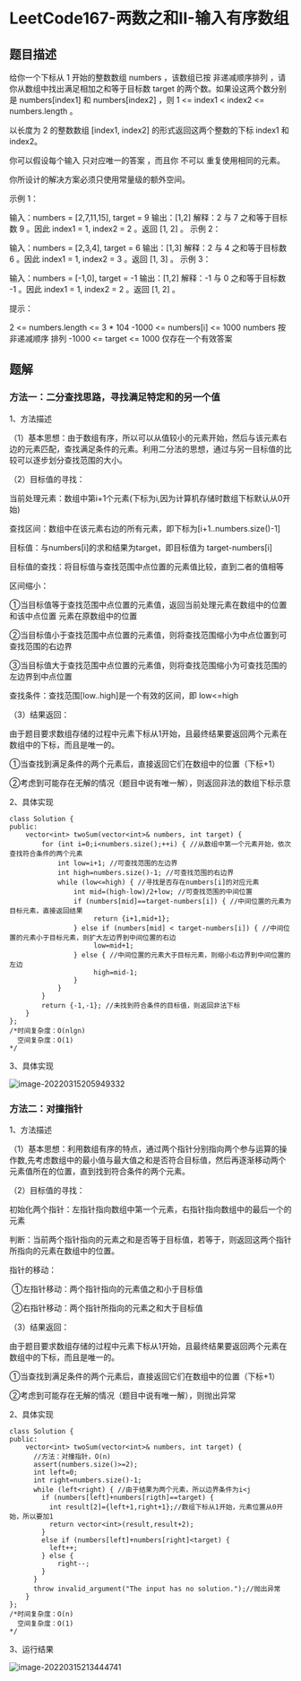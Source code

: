 # LeetCode167-两数之和II-输入有序数组

## 题目描述

给你一个下标从 1 开始的整数数组 numbers ，该数组已按 非递减顺序排列  ，请你从数组中找出满足相加之和等于目标数 target 的两个数。如果设这两个数分别是 numbers[index1] 和 numbers[index2] ，则 1 <= index1 < index2 <= numbers.length 。

以长度为 2 的整数数组 [index1, index2] 的形式返回这两个整数的下标 index1 和 index2。

你可以假设每个输入 只对应唯一的答案 ，而且你 不可以 重复使用相同的元素。

你所设计的解决方案必须只使用常量级的额外空间。


示例 1：

输入：numbers = [2,7,11,15], target = 9
输出：[1,2]
解释：2 与 7 之和等于目标数 9 。因此 index1 = 1, index2 = 2 。返回 [1, 2] 。
示例 2：

输入：numbers = [2,3,4], target = 6
输出：[1,3]
解释：2 与 4 之和等于目标数 6 。因此 index1 = 1, index2 = 3 。返回 [1, 3] 。
示例 3：

输入：numbers = [-1,0], target = -1
输出：[1,2]
解释：-1 与 0 之和等于目标数 -1 。因此 index1 = 1, index2 = 2 。返回 [1, 2] 。


提示：

2 <= numbers.length <= 3 * 104
-1000 <= numbers[i] <= 1000
numbers 按 非递减顺序 排列
-1000 <= target <= 1000
仅存在一个有效答案

## 题解

### 方法一：二分查找思路，寻找满足特定和的另一个值

1、方法描述

（1）基本思想：由于数组有序，所以可以从值较小的元素开始，然后与该元素右边的元素匹配，查找满足条件的元素。利用二分法的思想，通过与另一目标值的比较可以逐步划分查找范围的大小。

（2）目标值的寻找：

当前处理元素：数组中第i+1个元素(下标为i,因为计算机存储时数组下标默认从0开始)

查找区间：数组中在该元素右边的所有元素，即下标为[i+1..numbers.size()-1]

目标值：与numbers[i]的求和结果为target，即目标值为 target-numbers[i]

目标值的查找：将目标值与查找范围中点位置的元素值比较，直到二者的值相等

区间缩小：

①当目标值等于查找范围中点位置的元素值，返回当前处理元素在数组中的位置和该中点位置                   元素在原数组中的位置

②当目标值小于查找范围中点位置的元素值，则将查找范围缩小为中点位置到可查找范围的右边界

③当目标值大于查找范围中点位置的元素值，则将查找范围缩小为可查找范围的左边界到中点位置

查找条件：查找范围[low..high]是一个有效的区间，即 low<=high

（3）结果返回：

由于题目要求数组存储的过程中元素下标从1开始，且最终结果要返回两个元素在数组中的下标，而且是唯一的。

①当查找到满足条件的两个元素后，直接返回它们在数组中的位置（下标+1）

②考虑到可能存在无解的情况（题目中说有唯一解），则返回非法的数组下标示意

2、具体实现

```
class Solution {
public:
    vector<int> twoSum(vector<int>& numbers, int target) {
        for (int i=0;i<numbers.size();++i) { //从数组中第一个元素开始，依次查找符合条件的两个元素
            int low=i+1; //可查找范围的左边界
            int high=numbers.size()-1; //可查找范围的右边界
            while (low<=high) { //寻找是否存在numbers[i]的对应元素
                int mid=(high-low)/2+low; //可查找范围的中间位置
                if (numbers[mid]==target-numbers[i]) { //中间位置的元素为目标元素，直接返回结果
                     return {i+1,mid+1};
                } else if (numbers[mid] < target-numbers[i]) { //中间位置的元素小于目标元素，则扩大左边界到中间位置的右边
                     low=mid+1;
                } else { //中间位置的元素大于目标元素，则缩小右边界到中间位置的左边
                     high=mid-1;
                }
            }
        }
        return {-1,-1}; //未找到符合条件的目标值，则返回非法下标
    }
};
/*时间复杂度：O(nlgn)
  空间复杂度：O(1)
*/
```

3、具体实现

![image-20220315205949332](C:\Users\DELL\AppData\Roaming\Typora\typora-user-images\image-20220315205949332.png)

### 方法二：对撞指针

1、方法描述

（1）基本思想：利用数组有序的特点，通过两个指针分别指向两个参与运算的操作数,先考虑数组中的最小值与最大值之和是否符合目标值，然后再逐渐移动两个元素值所在的位置，直到找到符合条件的两个元素。

（2）目标值的寻找：

初始化两个指针：左指针指向数组中第一个元素，右指针指向数组中的最后一个的元素

判断：当前两个指针指向的元素之和是否等于目标值，若等于，则返回这两个指针所指向的元素在数组中的位置。

指针的移动：

​                  ①左指针移动：两个指针指向的元素值之和小于目标值

​                  ②右指针移动：两个指针所指向的元素之和大于目标值

（3）结果返回：

由于题目要求数组存储的过程中元素下标从1开始，且最终结果要返回两个元素在数组中的下标，而且是唯一的。

①当查找到满足条件的两个元素后，直接返回它们在数组中的位置（下标+1）

②考虑到可能存在无解的情况（题目中说有唯一解），则抛出异常

2、具体实现

```
class Solution {
public:
    vector<int> twoSum(vector<int>& numbers, int target) {
      //方法：对撞指针，O(n)
      assert(numbers.size()>=2);
      int left=0;
      int right=numbers.size()-1;
      while (left<right) { //由于结果为两个元素，所以边界条件为i<j
        if (numbers[left]+numbers[rigth]==target) {
          int result[2]={left+1,right+1};//数组下标从1开始，元素位置从0开始，所以要加1
          return vector<int>(result,result+2);
        }
        else if (numbers[left]+numbers[right]<target) {
          left++;
        } else {
            right--;
        }
      }
      throw invalid_argument("The input has no solution.");//抛出异常
    }
};
/*时间复杂度：O(n)
  空间复杂度：O(1)
*/
```

3、运行结果

![image-20220315213444741](C:\Users\DELL\AppData\Roaming\Typora\typora-user-images\image-20220315213444741.png)

